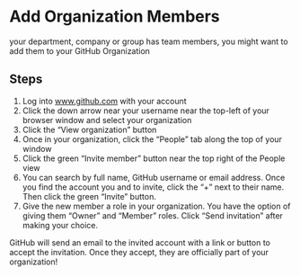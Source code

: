 # Add Organization Members

 your department, company or group has team members, you might want to add them to your GitHub Organization

## Steps

1. Log into www.github.com with your account
2. Click the down arrow near your username near the top-left of your browser window and select your organization
3. Click the “View organization” button
4. Once in your organization, click the “People” tab along the top of your window
5. Click the green “Invite member” button near the top right of the People view
6. You can search by full name, GitHub username or email address. Once you find the account you and to invite, click the “+” next to their name. Then click the green “Invite” button.
7. Give the new member a role in your organization. You have the option of giving them “Owner” and “Member” roles. Click “Send invitation” after making your choice.

GitHub will send an email to the invited account with a link or button to accept the invitation. Once they accept, they are officially part of your organization!


